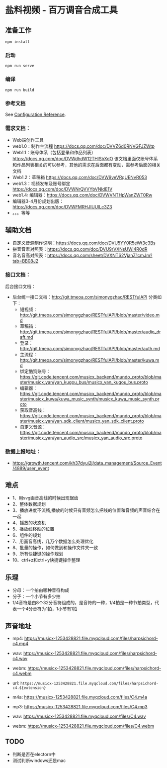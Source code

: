 # 盐料视频 - 百万调音合成工具

## 准备工作
```
npm install
```

### 启动
```
npm run serve
```

### 编译
```
npm run build
```

### 参考文档
See [Configuration Reference](https://cli.vuejs.org/config/).

### 需求文档：
  - Web端创作工具
  - web1.0：制作主流程 https://docs.qq.com/doc/DVVZ6d0RNVGFJZWtp
  - Web1.1：账号体系（包括登录和作品列表）https://docs.qq.com/doc/DVWdhdW12THlSbXdO 该文档里面仅账号体系和作品列表相关的可以参考，其他的需求在后面都有变动，需参考后面的相关文档
  - Web1.2：草稿箱 https://docs.qq.com/doc/DVW9veVRqUENvR053
  - web1.3：视频发布及账号绑定 https://docs.qq.com/doc/DVWNrQVVYbVNIdE1V
  - web1.4: 编辑器：https://docs.qq.com/doc/DVWVNTHpWanZWT0Rw
  - 编辑器3-4月份规划出版：https://docs.qq.com/doc/DVWFMRHJIUUlLc3Z3
  - 。。。等等

## 辅助文档
  - 自定义音源制作说明：https://docs.qq.com/doc/DVU5YY0R5eWt3c3Bs
  - 拼音音素对照表：https://docs.qq.com/doc/DVU9rVXNsUWl4R0dR
  - 音名音高对照表：https://docs.qq.com/sheet/DVXNTS2VjanZ1cmJm?tab=BB08J2

### 接口文档：
  后台接口文档：
  - 后台统一接口文档：http://git.tmeoa.com/simonygzhao/RESTfulAPI
  分类如下：
    - 短视频：http://git.tmeoa.com/simonygzhao/RESTfulAPI/blob/master/video.md
    - 草稿箱： http://git.tmeoa.com/simonygzhao/RESTfulAPI/blob/master/audio_draft.md
    - 登录：http://git.tmeoa.com/simonygzhao/RESTfulAPI/blob/master/auth.md
    - 主流程：http://git.tmeoa.com/simonygzhao/RESTfulAPI/blob/master/kuwa.md
    - 绑定酷狗账号：https://git.code.tencent.com/musicx_backend/mundo_proto/blob/master/musicx_yan/yan_kugou_bus/musicx_yan_kugou_bus.proto
    - 编辑器：https://git.code.tencent.com/musicx_backend/mundo_proto/blob/master/musicx_kuwa/kuwa_music_synth/musicx_kuwa_music_synth.proto
    - 获取音高线：https://git.code.tencent.com/musicx_backend/mundo_proto/blob/master/musicx_yan/yan_sdk_client/musicx_yan_sdk_client.proto
    - 自定义音源：https://git.code.tencent.com/musicx_backend/mundo_proto/blob/master/musicx_yan/yan_audio_src/musicx_yan_audio_src.proto

### 数据上报地址：
- https://growth.tencent.com/kh37dyui2j/data_management/Source_Event/4889/user_event

## 难点
- 1、用svg画音高线的时候出现锯齿
- 2、整体数据规划
- 3、播放进度不流畅,播放的时候只有音频怎么把线的位置和音频的声音结合在一起
- 4、播放的状态机
- 5、播放线移动的位置
- 6、组件的规划
- 7、用画音高线，几万个数据怎么处理优化
- 8、批量的操作，如何做到和操作文件夹一致
- 9、所有快捷键的操作规划
- 10、ctrl+z和ctrl+y快捷键操作整理

## 乐理
- 分母：一个拍由哪种音符构成
- 分子：一个小节有多少拍
- 1/4音符是由8个32分音符组成的，是音符的一种，1/4拍是一种节拍类型，代表一个4分音符为1拍，1小节有1拍

## 声音地址
- mp4: https://musicx-1253428821.file.myqcloud.com/files/harpsichord-c4.mp4
- wav: https://musicx-1253428821.file.myqcloud.com/files/harpsichord-c4.wav
- webm: https://musicx-1253428821.file.myqcloud.com/files/harpsichord-c4.webm
- url: `https://musicx-1253428821.file.myqcloud.com/files/harpsichord-c4.${extension}`


- m4a: https://musicx-1253428821.file.myqcloud.com/files/C4.m4a
- mp3: https://musicx-1253428821.file.myqcloud.com/files/C4.mp3
- wav: https://musicx-1253428821.file.myqcloud.com/files/C4.wav
- webm: https://musicx-1253428821.file.myqcloud.com/files/C4.webm


## TODO
- 判断是否在electorn中
- 测试判断windows还是mac
